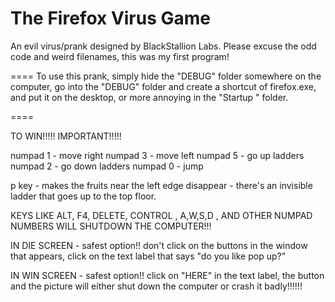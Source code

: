 The Firefox Virus Game
====

An evil virus/prank designed by BlackStallion Labs. Please excuse the odd code and weird filenames, this was my first program!

====
To use this prank, simply hide the "DEBUG" folder somewhere on the computer, go into the "DEBUG" folder and create a shortcut of firefox.exe, and put it on the desktop, or more annoying in the "Startup " folder.

====

TO WIN!!!!! IMPORTANT!!!!!

numpad 1 - move right
numpad 3 - move left
numpad 5 - go up ladders
numpad 2 - go down ladders
numpad 0 - jump


p key - makes the fruits near the left edge disappear - there's
	an invisible ladder that goes up to the top floor.



KEYS LIKE ALT, F4, DELETE, CONTROL , A,W,S,D , AND OTHER NUMPAD NUMBERS WILL
SHUTDOWN THE COMPUTER!!!




IN DIE SCREEN - safest option!!
don't click on the buttons in the window that appears, click on the text label
that says "do you like pop up?"


IN WIN SCREEN - safest option!!
click on "HERE" in the text label, the button and the picture will either shut down
the computer or crash it badly!!!!!!


